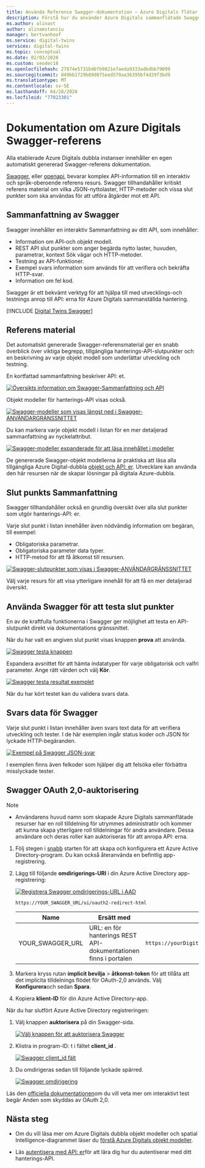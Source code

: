 ```yaml
---
title: Använda Reference Swagger-dokumentation – Azure Digitals flätar | Microsoft Docs
description: Förstå hur du använder Azure Digitals sammanflätade Swagger Reference-dokumentation.
ms.author: alinast
author: alinamstanciu
manager: bertvanhoof
ms.service: digital-twins
services: digital-twins
ms.topic: conceptual
ms.date: 02/03/2020
ms.custom: seodec18
ms.openlocfilehash: 27874e5731bd6fb9821e7aeda9333adbdbb79099
ms.sourcegitcommit: 849bb1729b89d075eed579aa36395bf4d29f3bd9
ms.translationtype: MT
ms.contentlocale: sv-SE
ms.lasthandoff: 04/28/2020
ms.locfileid: "77023301"
---
```

# <a name="azure-digital-twins-swagger-reference-documentation"></a>Dokumentation om Azure Digitals Swagger-referens

Alla etablerade Azure Digitals dubbla instanser innehåller en egen automatiskt genererad Swagger-referens dokumentation.

[Swagger](https://swagger.io/), eller [openapi](https://www.openapis.org/), bevarar komplex API-information till en interaktiv och språk-oberoende referens resurs. Swagger tillhandahåller kritiskt referens material om vilka JSON-nyttolaster, HTTP-metoder och vissa slut punkter som ska användas för att utföra åtgärder mot ett API.

## <a name="swagger-summary"></a>Sammanfattning av Swagger

Swagger innehåller en interaktiv Sammanfattning av ditt API, som innehåller:

* Information om API-och objekt modell.
* REST API slut punkter som anger begärda nytto laster, huvuden, parametrar, kontext Sök vägar och HTTP-metoder.
* Testning av API-funktioner.
* Exempel svars information som används för att verifiera och bekräfta HTTP-svar.
* Information om fel kod.

Swagger är ett bekvämt verktyg för att hjälpa till med utvecklings-och testnings anrop till API: erna för Azure Digitals sammanställda hantering.

[!INCLUDE [Digital Twins Swagger](../../includes/digital-twins-swagger.md)]

## <a name="reference-material"></a>Referens material

Det automatiskt genererade Swagger-referensmaterial ger en snabb överblick över viktiga begrepp, tillgängliga hanterings-API-slutpunkter och en beskrivning av varje objekt modell som underlättar utveckling och testning.

En kortfattad sammanfattning beskriver API: et.

[![Översikts information om Swagger-Sammanfattning och API](media/how-to-use-swagger/swagger-management-top-img.png)](media/how-to-use-swagger/swagger-management-top-img.png#lightbox)

Objekt modeller för hanterings-API visas också.

[![Swagger-modeller som visas längst ned i Swagger-ANVÄNDARGRÄNSSNITTET](media/how-to-use-swagger/swagger-management-models-img.png)](media/how-to-use-swagger/swagger-management-models-img.png#lightbox)

Du kan markera varje objekt modell i listan för en mer detaljerad sammanfattning av nyckelattribut.

[![Swagger-modeller expanderade för att läsa innehållet i modeller](media/how-to-use-swagger/swagger-management-model-img.png)](media/how-to-use-swagger/swagger-management-model-img.png#lightbox)

De genererade Swagger-objekt modellerna är praktiska att läsa alla tillgängliga Azure Digital-dubbla [objekt och API: er](./concepts-objectmodel-spatialgraph.md). Utvecklare kan använda den här resursen när de skapar lösningar på digitala Azure-dubbla.

## <a name="endpoint-summary"></a>Slut punkts Sammanfattning

Swagger tillhandahåller också en grundlig översikt över alla slut punkter som utgör hanterings-API: er.

Varje slut punkt i listan innehåller även nödvändig information om begäran, till exempel:

* Obligatoriska parametrar.
* Obligatoriska parameter data typer.
* HTTP-metod för att få åtkomst till resursen.

[![Swagger-slutpunkter som visas i Swagger-ANVÄNDARGRÄNSSNITTET](media/how-to-use-swagger/swagger-management-endpoints-img.png)](media/how-to-use-swagger/swagger-management-endpoints-img.png#lightbox)

Välj varje resurs för att visa ytterligare innehåll för att få en mer detaljerad översikt.

## <a name="use-swagger-to-test-endpoints"></a>Använda Swagger för att testa slut punkter

En av de kraftfulla funktionerna i Swagger ger möjlighet att testa en API-slutpunkt direkt via dokumentations gränssnittet.

När du har valt en angiven slut punkt visas knappen **prova** att använda.

[![Swagger testa knappen](media/how-to-use-swagger/swagger-management-try-img.png)](media/how-to-use-swagger/swagger-management-try-img.png#lightbox)

Expandera avsnittet för att hämta indatatyper för varje obligatorisk och valfri parameter. Ange rätt värden och välj **Kör**.

[![Swagger testa resultat exemplet](media/how-to-use-swagger/swagger-management-tried-img.png)](media/how-to-use-swagger/swagger-management-tried-img.png#lightbox)

När du har kört testet kan du validera svars data.

## <a name="swagger-response-data"></a>Svars data för Swagger

Varje slut punkt i listan innehåller även svars text data för att verifiera utveckling och tester. I de här exemplen ingår status koder och JSON för lyckade HTTP-begäranden.

[![Exempel på Swagger JSON-svar](media/how-to-use-swagger/swagger-management-response-img.png)](media/how-to-use-swagger/swagger-management-response-img.png#lightbox)

I exemplen finns även felkoder som hjälper dig att felsöka eller förbättra misslyckade tester.

## <a name="swagger-oauth-20-authorization"></a>Swagger OAuth 2,0-auktorisering

> [!NOTE]
> * Användarens huvud namn som skapade Azure Digitals sammanflätade resurser har en roll tilldelning för utrymmes administratör och kommer att kunna skapa ytterligare roll tilldelningar för andra användare. Dessa användare och deras roller kan auktoriseras för att anropa API: erna.

1. Följ stegen i [snabb](quickstart-view-occupancy-dotnet.md#set-permissions-for-your-app) starten för att skapa och konfigurera ett Azure Active Directory-program. Du kan också återanvända en befintlig app-registrering.

1. Lägg till följande **omdirigerings-URI** i din Azure Active Directory app-registrering:

    [![Registrera Swagger omdirigerings-URL i AAD](media/how-to-use-swagger/swagger-aad-redirect-url-registration.png)](media/how-to-use-swagger/swagger-aad-redirect-url-registration.png#lightbox)

    ```plaintext
    https://YOUR_SWAGGER_URL/ui/oauth2-redirect-html
    ```
    | Name  | Ersätt med | Exempel |
    |---------|---------|---------|
    | YOUR_SWAGGER_URL | URL: en för hanterings REST API-dokumentationen finns i portalen  | `https://yourDigitalTwinsName.yourLocation.azuresmartspaces.net/management/swagger` |

1. Markera kryss rutan **implicit bevilja** > **åtkomst-token** för att tillåta att det implicita tilldelnings flödet för OAuth-2,0 används. Välj **Konfigurera**och sedan **Spara**.

1. Kopiera **klient-ID** för din Azure Active Directory-app.

När du har slutfört Azure Active Directory registreringen:

1. Välj knappen **auktorisera** på din Swagger-sida.

    [![Välj knappen för att auktorisera Swagger](media/how-to-use-swagger/swagger-select-authorize-btn.png)](media/how-to-use-swagger/swagger-select-authorize-btn.png#lightbox)

1. Klistra in program-ID: t i fältet **client_id** .

    [![Swagger client_id fält](media/how-to-use-swagger/swagger-auth-form.png)](media/how-to-use-swagger/swagger-auth-form.png#lightbox)

1. Du omdirigeras sedan till följande lyckade spärred.

    [![Swagger omdirigering](media/how-to-use-swagger/swagger-auth-redirect-img.png)](media/how-to-use-swagger/swagger-auth-redirect-img.png#lightbox)

Läs den [officiella dokumentationen](https://swagger.io/docs/specification/authentication/oauth2/)om du vill veta mer om interaktivt test begär Anden som skyddas av OAuth 2,0.

## <a name="next-steps"></a>Nästa steg

- Om du vill läsa mer om Azure Digitals dubbla objekt modeller och spatial Intelligence-diagrammet läser du [förstå Azure Digitals objekt modeller](./concepts-objectmodel-spatialgraph.md).

- Läs [autentisera med API: er](./security-authenticating-apis.md)för att lära dig hur du autentiserar med ditt hanterings-API.
